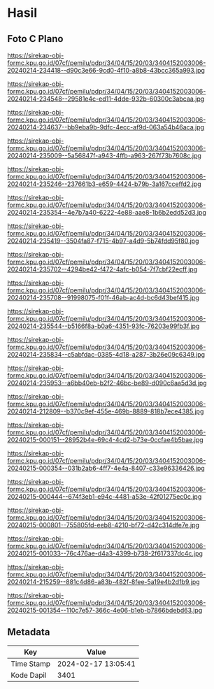 # Hasil

## Foto C Plano

https://sirekap-obj-formc.kpu.go.id/07cf/pemilu/pdpr/34/04/15/20/03/3404152003006-20240214-234418--d90c3e66-9cd0-4f10-a8b8-43bcc365a993.jpg

https://sirekap-obj-formc.kpu.go.id/07cf/pemilu/pdpr/34/04/15/20/03/3404152003006-20240214-234548--29581e4c-ed11-4dde-932b-60300c3abcaa.jpg

https://sirekap-obj-formc.kpu.go.id/07cf/pemilu/pdpr/34/04/15/20/03/3404152003006-20240214-234637--bb9eba9b-9dfc-4ecc-af9d-063a54b46aca.jpg

https://sirekap-obj-formc.kpu.go.id/07cf/pemilu/pdpr/34/04/15/20/03/3404152003006-20240214-235009--5a56847f-a943-4ffb-a963-267f73b7608c.jpg

https://sirekap-obj-formc.kpu.go.id/07cf/pemilu/pdpr/34/04/15/20/03/3404152003006-20240214-235246--237661b3-e659-4424-b79b-3a167cceffd2.jpg

https://sirekap-obj-formc.kpu.go.id/07cf/pemilu/pdpr/34/04/15/20/03/3404152003006-20240214-235354--4e7b7a40-6222-4e88-aae8-1b6b2edd52d3.jpg

https://sirekap-obj-formc.kpu.go.id/07cf/pemilu/pdpr/34/04/15/20/03/3404152003006-20240214-235419--3504fa87-f715-4b97-a4d9-5b74fdd95f80.jpg

https://sirekap-obj-formc.kpu.go.id/07cf/pemilu/pdpr/34/04/15/20/03/3404152003006-20240214-235702--4294be42-f472-4afc-b054-7f7cbf22ecff.jpg

https://sirekap-obj-formc.kpu.go.id/07cf/pemilu/pdpr/34/04/15/20/03/3404152003006-20240214-235708--91998075-f01f-46ab-ac4d-bc6d43bef415.jpg

https://sirekap-obj-formc.kpu.go.id/07cf/pemilu/pdpr/34/04/15/20/03/3404152003006-20240214-235544--b5166f8a-b0a6-4351-93fc-76203e99fb3f.jpg

https://sirekap-obj-formc.kpu.go.id/07cf/pemilu/pdpr/34/04/15/20/03/3404152003006-20240214-235834--c5abfdac-0385-4d18-a287-3b26e09c6349.jpg

https://sirekap-obj-formc.kpu.go.id/07cf/pemilu/pdpr/34/04/15/20/03/3404152003006-20240214-235953--a6bb40eb-b2f2-46bc-be89-d090c6aa5d3d.jpg

https://sirekap-obj-formc.kpu.go.id/07cf/pemilu/pdpr/34/04/15/20/03/3404152003006-20240214-212809--b370c9ef-455e-469b-8889-818b7ece4385.jpg

https://sirekap-obj-formc.kpu.go.id/07cf/pemilu/pdpr/34/04/15/20/03/3404152003006-20240215-000151--28952b4e-69c4-4cd2-b73e-0ccfae4b5bae.jpg

https://sirekap-obj-formc.kpu.go.id/07cf/pemilu/pdpr/34/04/15/20/03/3404152003006-20240215-000354--031b2ab6-4ff7-4e4a-8407-c33e96336426.jpg

https://sirekap-obj-formc.kpu.go.id/07cf/pemilu/pdpr/34/04/15/20/03/3404152003006-20240215-000444--674f3eb1-e94c-4481-a53e-42f01275ec0c.jpg

https://sirekap-obj-formc.kpu.go.id/07cf/pemilu/pdpr/34/04/15/20/03/3404152003006-20240215-000801--755805fd-eeb8-4210-bf72-d42c314dfe7e.jpg

https://sirekap-obj-formc.kpu.go.id/07cf/pemilu/pdpr/34/04/15/20/03/3404152003006-20240215-001033--76c476ae-d4a3-4399-b738-2f617337dc4c.jpg

https://sirekap-obj-formc.kpu.go.id/07cf/pemilu/pdpr/34/04/15/20/03/3404152003006-20240214-215259--881c4d86-a83b-482f-8fee-5a19e4b2d1b9.jpg

https://sirekap-obj-formc.kpu.go.id/07cf/pemilu/pdpr/34/04/15/20/03/3404152003006-20240215-001354--110c7e57-366c-4e06-b1eb-b7866bdebd63.jpg


## Metadata

| Key        | Value               |
| ---------- | ------------------- |
| Time Stamp | 2024-02-17 13:05:41 |
| Kode Dapil | 3401                |



